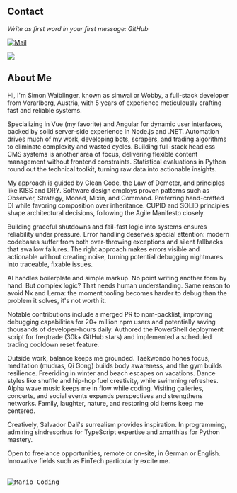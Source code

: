 ## Contact
<i>Write as first word in your first message: GitHub</i>

[![Mail](https://img.shields.io/badge/Mail-simonwaiblinger@wobbit.at-07000C?style=rounded&logo=gmail&logoColor=DCBEFF&labelColor=1F1924)](mailto:simonwaiblinger@wobbit.at)

<img src="https://github-readme-stats.vercel.app/api/top-langs/?username=simwai&hide_progress=true&bg_color=07000C&text_color=DCBEFF&title_color=DCBEFF&border_color=DCBEFF" />

## About Me
Hi, I'm Simon Waiblinger, known as simwai or Wobby, a full-stack developer from Vorarlberg, Austria, with 5 years of experience meticulously crafting fast and reliable systems.

Specializing in Vue (my favorite) and Angular for dynamic user interfaces, backed by solid server-side experience in Node.js and .NET. Automation drives much of my work, developing bots, scrapers, and trading algorithms to eliminate complexity and wasted cycles. Building full-stack headless CMS systems is another area of focus, delivering flexible content management without frontend constraints. Statistical evaluations in Python round out the technical toolkit, turning raw data into actionable insights.

My approach is guided by Clean Code, the Law of Demeter, and principles like KISS and DRY. Software design employs proven patterns such as Observer, Strategy, Monad, Mixin, and Command. Preferring hand-crafted DI while favoring composition over inheritance. CUPID and SOLID principles shape architectural decisions, following the Agile Manifesto closely. 

Building graceful shutdowns and fail-fast logic into systems ensures reliability under pressure. Error handling deserves special attention: modern codebases suffer from both over-throwing exceptions and silent fallbacks that swallow failures. The right approach makes errors visible and actionable without creating noise, turning potential debugging nightmares into traceable, fixable issues.

AI handles boilerplate and simple markup. No point writing another form by hand. But complex logic? That needs human understanding. Same reason to avoid Nx and Lerna: the moment tooling becomes harder to debug than the problem it solves, it's not worth it.

Notable contributions include a merged PR to npm-packlist, improving debugging capabilities for 20+ million npm users and potentially saving thousands of developer-hours daily. Authored the PowerShell deployment script for freqtrade (30k+ GitHub stars) and implemented a scheduled trading cooldown reset feature.

Outside work, balance keeps me grounded. Taekwondo hones focus, meditation (mudras, Qi Gong) builds body awareness, and the gym builds resilience. Freeriding in winter and beach escapes on vacations. Dance styles like shuffle and hip-hop fuel creativity, while swimming refreshes. Alpha wave music keeps me in flow while coding. Visiting galleries, concerts, and social events expands perspectives and strengthens networks. Family, laughter, nature, and restoring old items keep me centered.

Creatively, Salvador Dalí's surrealism provides inspiration. In programming, admiring sindresorhus for TypeScript expertise and xmatthias for Python mastery.

Open to freelance opportunities, remote or on-site, in German or English. Innovative fields such as FinTech particularly excite me.

<br />
<kbd>
<img src="https://simonwaiblinger.de/mario-coding.gif" alt="Mario Coding" />
</kbd>
<br />
